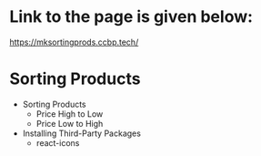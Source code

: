 # Link to the page is given below:
https://mksortingprods.ccbp.tech/

# Sorting Products

- Sorting Products
  - Price High to Low
  - Price Low to High
- Installing Third-Party Packages
  - react-icons
